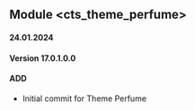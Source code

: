 ## Module <cts_theme_perfume>

#### 24.01.2024
#### Version 17.0.1.0.0
#### ADD
- Initial commit for Theme Perfume